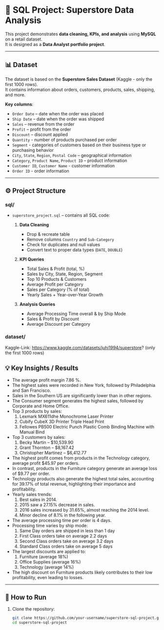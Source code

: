 # 🛒 SQL Project: Superstore Data Analysis

This project demonstrates **data cleaning, KPIs, and analysis** using **MySQL** on a retail dataset.  
It is designed as a **Data Analyst portfolio project**.

---

## 📊 Dataset
The dataset is based on the **Superstore Sales Dataset** (Kaggle - only the first 1000 rows).  
It contains information about orders, customers, products, sales, shipping, and more.

**Key columns**:
- `Order Date` – date when the order was placed  
- `Ship Date` – date when the order was shipped  
- `Sales` – revenue from the order  
- `Profit` – profit from the order  
- `Discount` – discount applied
- `Quantity` - number of products purchased per order
- `Segment` - categories of customers based on their business type or purchasing behavior
- `City`, `State`, `Region`, `Postal Code` – geographical information  
- `Category`, `Product Name`, `Product ID` – product information
- `Customer ID`, `Customer Name` - customer information
- `Order ID` - order information

---

## ⚙️ Project Structure

### sql/
- `superstore_project.sql` – contains all SQL code:
  1. **Data Cleaning**
     - Drop & recreate table
     - Remove columns `Country` and `Sub-Category`
     - Check for duplicates and null values
     - Convert text to proper data types (`DATE`, `DOUBLE`)
     
  2. **KPI Queries**
     - Total Sales & Profit (total, %)
     - Sales by City, State, Region, Segment
     - Top 10 Products & Customers
     - Average Profit per Category
     - Sales per Category (% of total)
     - Yearly Sales + Year-over-Year Growth
  3. **Analysis Queries**
     - Average Processing Time overall & by Ship Mode
     - Sales & Profit by Discount
     - Average Discount per Category

### dataset/
Kaggle-Link: https://www.kaggle.com/datasets/juhi1994/superstore? (only the first 1000 rows)

## 💡 Key Insights / Results

- The average profit margin 7.86 %.
- The highest sales were recorded in New York, followed by Philadelphia and San Francisco.
- Sales in the Southern US are significantly lower than in other regions.
- The Consumer segment generates the highest sales, followed by Corporate and Home Office.
- Top 3 products by sales:
    1. Lexmark MX611dhe Monochrome Laser Printer
    2. Cubify CubeX 3D Printer Triple Head Print
    3. Fellowes PB500 Electric Punch Plastic Comb Binding Machine with Manual Bind
- Top 3 customers by sales:
    1. Becky Martin – $10,539.90
    2. Grant Thornton – $8,167.42
    3. Christopher Martinez – $6,412.77
- The highest profit comes from products in the Technology category, average profit $45.97 per orders.
- In contrast, products in the Furniture category generate an average loss of $9.77 per order.
- Technology products also generate the highest total sales, accounting for 39.17% of total revenue, highlighting their importance and profitability.
- Yearly sales trends:
    1. Best sales in 2014.
    2. 2015 saw a 27.15% decrease in sales.
    3. 2016 sales increased by 31.65%, almost reaching the 2014 level.
    4. Minor decline of 8.1% in the following year.
- The average processing time per order is 4 days.
- Processing time varies by ship mode:
    1. Same Day orders are shipped in less than 1 day
    2. First Class orders take on average 2.2 days
    3. Second Class orders take on average 3.2 days
    4. Standard Class orders take on average 5 days
- The largest discounts are applied to:
    1. Furniture (average 18%)
    2. Office Supplies (average 16%)
    3. Technology (average 14%)
- The high discount on Furniture products likely contributes to their low profitability, even leading to losses.

---

## 🚀 How to Run

1. Clone the repository:
   ```bash
   git clone https://github.com/your-username/superstore-sql-project.git
   cd superstore-sql-project
